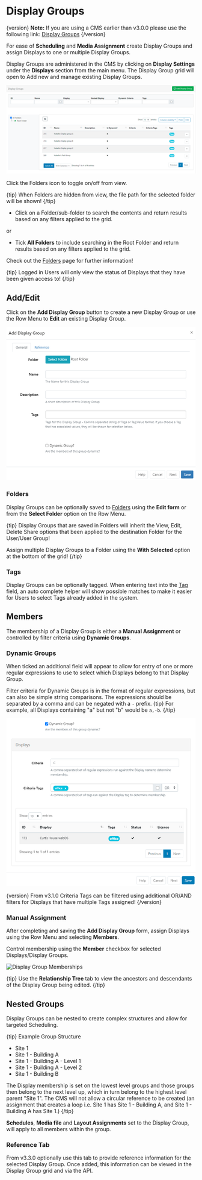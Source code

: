 <!--toc=displays-->

# Display Groups

{version}
**Note:** If you are using a CMS earlier than v3.0.0 please use the following link: [Display Groups](displays_groups_2.html)
{/version}

For ease of **Scheduling** and **Media Assignment** create Display Groups and assign Displays to one or multiple Display Groups. 

Display Groups are administered in the CMS by clicking on **Display Settings** under the **Displays** section from the main menu. The Display Group grid will open to Add new and manage existing Display Groups.

![Display Groups Grid](img/v3_displays_groups_grid.png)

Click the Folders icon to toggle on/off from view.  

{tip}
When Folders are hidden from view, the file path for the selected folder will be shown!
{/tip}

- Click on a Folder/sub-folder to search the contents and return results based on any filters applied to the grid.

or

- Tick **All Folders** to include searching in the Root Folder and return results based on any filters applied to the grid.

Check out the [Folders](/manual/en/tour_folders.html) page for further information!

{tip}
Logged in Users will only view the status of Displays that they have been given access to!
{/tip}

## Add/Edit 

Click on the **Add Display Group** button to create a new Display Group or use the Row Menu to **Edit** an existing Display Group.

![Add Display Group](img/v3_displays_groups_add.png)

### Folders

Display Groups can be optionally saved to [Folders](tour_folders.html) using the **Edit form** or from the **Select Folder** option on the Row Menu.

{tip}
Display Groups  that are saved in Folders will inherit the View, Edit, Delete Share options that been applied to the destination Folder for the User/User Group!

Assign multiple Display Groups to a Folder using the **With Selected** option at the bottom of the grid!
{/tip}

### Tags

Display Groups can be optionally tagged.  When entering text into the [Tag](tour_tags.html) field, an auto complete helper will show possible matches to make it easier for Users to select Tags already added in the system.

## Members

The membership of a Display Group is either a **Manual Assignment** or controlled by filter criteria using **Dynamic Groups**. 

### Dynamic Groups

When ticked an additional field will appear to allow for entry of one or more regular expressions to use to select which Displays belong to that Display Group.

Filter criteria for Dynamic Groups is in the format of regular expressions, but can also be simple string comparisons. The expressions should be separated by a comma and can be negated with a `-` prefix.
{tip}
For example, all Displays containing "a" but not "b" would be `a,-b`.
{/tip}



![Display Group Dynamic Criteria](img/v3_displays_group_dynamic.png)

{version}
From v3.1.0 Criteria Tags can be filtered using additional OR/AND filters for Displays that have multiple Tags assigned!
{/version}

### Manual Assignment

After completing and saving the **Add Display Group** form,  assign Displays using the Row Menu and selecting **Members**.

Control membership using the **Member** checkbox for selected Displays/Display Groups.

![Display Group Memberships](img/displays_groups_memberships.png)

{tip}
Use the **Relationship Tree** tab to view the ancestors and descendants of the Display Group being edited.
{/tip}



## Nested Groups

Display Groups can be nested to create complex structures and allow for targeted Scheduling.

{tip}
Example Group Structure

- Site 1
- Site 1 - Building A
- Site 1 - Building A - Level 1
- Site 1 - Building A - Level 2
- Site 1 - Building B

The Display membership is set on the lowest level groups and those groups then belong to the next level up, which in turn belong to the highest level parent "Site 1".
The CMS will not allow a circular reference to be created (an assignment that creates a loop i.e. Site 1 has Site 1 - Building A, and Site 1 - Building A has Site 1.)
{/tip}

**Schedules**, **Media file** and **Layout Assignments** set to the Display Group, will apply to all members within the group.

### Reference Tab

From v3.3.0 optionally use this tab to provide reference information for the selected Display Group. Once added, this information can be viewed in the Display Group grid and via the API.
